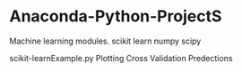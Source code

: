 # Anaconda-Python-ProjectS
Machine learning modules.
scikit learn
numpy
scipy

scikit-learnExample.py
Plotting Cross Validation Predections
